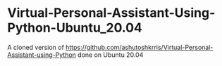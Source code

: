 # Virtual-Personal-Assistant-Using-Python-Ubuntu_20.04
A cloned version of https://github.com/ashutoshkrris/Virtual-Personal-Assistant-using-Python done on Ubuntu 20.04
